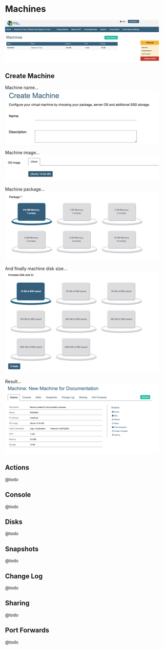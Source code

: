 # Machines

![](Machines.png)

## Create Machine

Machine name...
![](MachineName.png)


Machine image...
![](MachineImage.png)

Machine package...
![](MachinePackage.png)

And finally machine disk size...
![](MachineDiskSize.png)

Result...
![](MachineCreated.png)


## Actions



@todo


## Console

@todo


## Disks

@todo


## Snapshots

@todo


## Change Log

@todo


## Sharing

@todo


## Port Forwards

@todo
